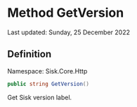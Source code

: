 # Method GetVersion
Last updated: Sunday, 25 December 2022

## Definition
Namespace: Sisk.Core.Http

```csharp
public string GetVersion()
```

Get Sisk version label.

